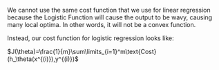 We cannot use the same cost function that we use for linear regression because the Logistic Function will cause the output to be wavy, causing many local optima. In other words, it will not be a convex function.

Instead, our cost function for logistic regression looks like:

$J(\theta)=\frac{1}{m}\sum\limits_{i=1}^m\text{Cost}(h_\theta(x^{(i)}),y^{(i)})$

